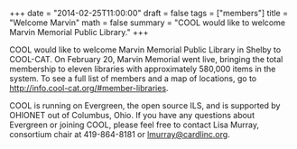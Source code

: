 +++
date = "2014-02-25T11:00:00"
draft = false
tags = ["members"]
title = "Welcome Marvin"
math = false
summary = "COOL would like to welcome Marvin Memorial Public Library."
+++

COOL would like to welcome Marvin Memorial Public Library in Shelby to COOL-CAT. On February 20, Marvin Memorial went live, bringing the total membership to eleven libraries with approximately 580,000 items in the system. To see a full list of members and a map of locations, go to http://info.cool-cat.org/#member-libraries.

COOL is running on Evergreen, the open source ILS, and is supported by OHIONET out of Columbus, Ohio. If you have any questions about Evergreen or joining COOL, please feel free to contact Lisa Murray, consortium chair at 419-864-8181 or lmurray@cardlinc.org.